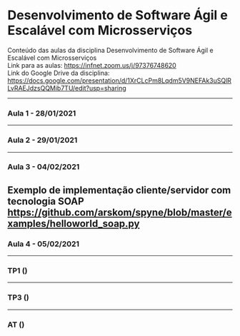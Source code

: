 # Desenvolvimento de Software Ágil e Escalável com Microsserviços
Conteúdo das aulas da disciplina Desenvolvimento de Software Ágil e Escalável com Microsserviços
<br>Link para as aulas: https://infnet.zoom.us/j/97376748620
<br>Link do Google Drive da disciplina: https://docs.google.com/presentation/d/1XrCLcPm8Lqdm5V9NEFAk3uSQlRLvRAEJdzsQQMib7TU/edit?usp=sharing

---

### Aula 1 - 28/01/2021

---

### Aula 2 - 29/01/2021

---


### Aula 3 - 04/02/2021
Exemplo de implementação cliente/servidor com tecnologia SOAP
https://github.com/arskom/spyne/blob/master/examples/helloworld_soap.py
---

### Aula 4 - 05/02/2021

---

### TP1 ()

---

### TP3 ()

---

### AT ()
